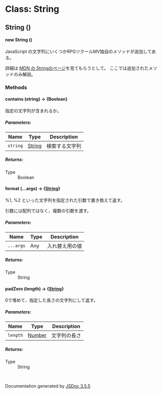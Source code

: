 # Class: String

## String ()

#### new String ()

JavaScript の文字列にいくつかRPGツクールMV独自のメソッドが追加してある。

詳細は [MDN の Stringのページ](https://developer.mozilla.org/ja/docs/Web/JavaScript/Reference/Global_Objects/String)を見てもらうとして。
ここでは追加されたメソッドのみ解説。


### Methods

#### contains (string) → {Boolean}
指定の文字列が含まれるか。

##### Parameters:

| Name | Type | Description |
| --- | --- | --- |
| `string` | [String](String.md) | 検索する文字列 |

##### Returns:

<dl>
    <dt> Type </dt>
    <dd>
        <span>Boolean</span>
    </dd>
</dl>


#### format (...args) → {[String](String.md)}

%1, %2 といった文字列を指定された引数で置き換えて返す。

引数には配列ではなく、複数の引数を渡す。

##### Parameters:

| Name | Type | Description |
| --- | --- | --- |
| `...args` | Any | 入れ替え用の値 |

##### Returns:

<dl>
    <dt> Type </dt>
    <dd>
        <span><a>String</a></span>
    </dd>
</dl>


#### padZero (length) → {[String](String.md)}
0で埋めて、指定した長さの文字列にして返す。

##### Parameters:

| Name | Type | Description |
| --- | --- | --- |
| `length` | [Number](Number.md) | 文字列の長さ |

##### Returns:

<dl>
    <dt> Type </dt>
    <dd>
        <span>String</span>
    </dd>
</dl>
 <br>

  Documentation generated by [JSDoc 3.5.5](https://github.com/jsdoc3/jsdoc)
